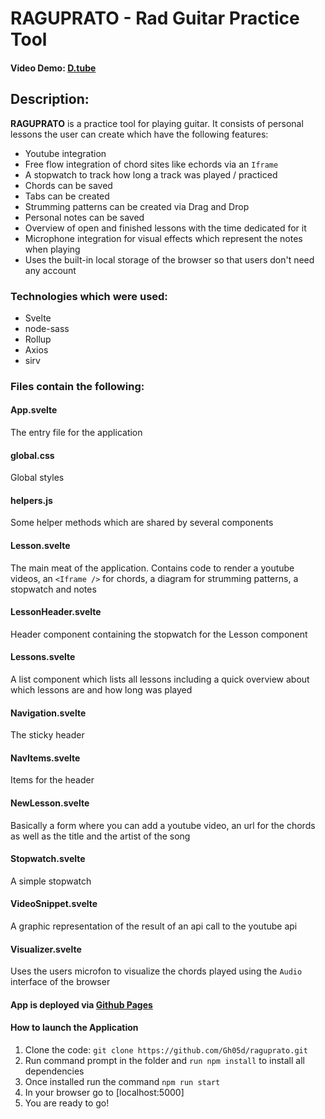 # RAGUPRATO - Rad Guitar Practice Tool

#### Video Demo: [D.tube](https://d.tube/#!/v/gh05dan0n/QmQuhNVpDk9ArkyKsvA5nne3mq2PJKkaEQ8A6gCXaGSnUc)

## Description:

**RAGUPRATO** is a practice tool for playing guitar. It consists of personal lessons the user can create which have the following features:

- Youtube integration
- Free flow integration of chord sites like echords via an `Iframe`
- A stopwatch to track how long a track was played / practiced
- Chords can be saved
- Tabs can be created
- Strumming patterns can be created via Drag and Drop
- Personal notes can be saved
- Overview of open and finished lessons with the time dedicated for it
- Microphone integration for visual effects which represent the notes when playing
- Uses the built-in local storage of the browser so that users don't need any account

### Technologies which were used:

- Svelte
- node-sass
- Rollup
- Axios
- sirv

### Files contain the following:

#### App.svelte

The entry file for the application

#### global.css

Global styles

#### helpers.js

Some helper methods which are shared by several components

#### Lesson.svelte

The main meat of the application. Contains code to render a youtube videos, an `<Iframe />` for chords, a diagram for strumming patterns, a stopwatch and notes

#### LessonHeader.svelte

Header component containing the stopwatch for the Lesson component

#### Lessons.svelte

A list component which lists all lessons including a quick overview about which lessons are and how long was played

#### Navigation.svelte

The sticky header

#### NavItems.svelte

Items for the header

#### NewLesson.svelte

Basically a form where you can add a youtube video, an url for the chords as well as the title and the artist of the song

#### Stopwatch.svelte

A simple stopwatch

#### VideoSnippet.svelte

A graphic representation of the result of an api call to the youtube api

#### Visualizer.svelte

Uses the users microfon to visualize the chords played using the `Audio` interface of the browser

#### App is deployed via [Github Pages](https://gh05d.github.io/raguprato/index.html)

#### How to launch the Application

1. Clone the code: `git clone https://github.com/Gh05d/raguprato.git`
2. Run command prompt in the folder and `run npm install` to install all dependencies
3. Once installed run the command `npm run start`
4. In your browser go to [localhost:5000]
5. You are ready to go!
